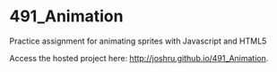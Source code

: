 # 491_Animation
Practice assignment for animating sprites with Javascript and HTML5

Access the hosted project here: http://joshru.github.io/491_Animation.
